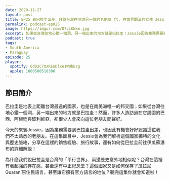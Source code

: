 ```yaml
---
date: 2020-11-27
layout: post
title: EP25 到巴拉圭出差，拜訪台灣在地球另一端的老朋友 ft. 在世界翻滾的女孩 Jessie
permalink: podcast-ep025
image: https://imgur.com/O7ciKWxm.jpg
excerpt: 如果從台灣往地心鑽一個洞，另一端出來的地方就是巴拉圭！Jessie因為業務需要到巴拉圭出差，也因此有機會好好認識這位我們不太熟悉的老朋友。為什麼我們說巴拉圭是台灣的「平行世界」、兩邊歷史意外地相似呢？台灣在這裡有著超強的存在感，甚至還有中正紀念堂？這個國家又是如何保存了瓜拉尼Guaraní原住民語言，甚至讓它擁有官方語言的地位？聽完這集你就會知道啦！
podcast: true
tags:
- South America
- Paraguay
episode: 25
player:
  spotify: 6dD2C7OXREoDlxe1W0bEzg
  apple: 1000500518306
---
```


## 節目簡介

巴拉圭是地表上距離台灣最遠的國家，也是在南美洲唯一的邦交國；如果從台灣往地心鑽一個洞，另一端出來的地方就是巴拉圭！然而，許多人造訪過在它周圍的巴西、阿根廷與玻利維亞，卻很少人會來向這位老朋友問聲好。

今天的來賓Jessie，因為業務需要到巴拉圭出差，也因此有機會好好認識這位我們不太熟悉的老朋友。在這集節目中，Jessie會為我們解析這個國家獨特的文化與歷史脈絡，分享在這裡的銷售經驗、旅行故事，還有如何從巴拉圭前往伊瓜蘇瀑布的詳細解說！

為什麼我們說巴拉圭是台灣的「平行世界」、兩邊歷史意外地相似呢？台灣在這裡有著超強的存在感，甚至還有中正紀念堂？這個國家又是如何保存了瓜拉尼Guaraní原住民語言，甚至讓它擁有官方語言的地位？聽完這集你就會知道啦！
